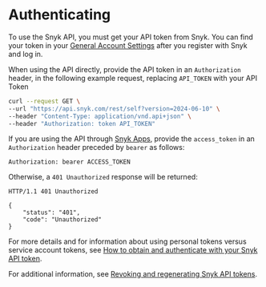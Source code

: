 # Authenticating

To use the Snyk API, you must get your API token from Snyk. You can find your token in your [General Account Settings](https://app.snyk.io/account) after you register with Snyk and log in.

When using the API directly, provide the API token in an `Authorization` header, in the following example request, replacing `API_TOKEN` with your API Token

```bash
curl --request GET \
--url "https://api.snyk.com/rest/self?version=2024-06-10" \
--header "Content-Type: application/vnd.api+json" \
--header "Authorization: token API_TOKEN"
```

If you are using the API through [Snyk Apps](https://docs.snyk.io/snyk-api/snyk-apps), provide the `access_token` in an `Authorization` header preceded by `bearer` as follows:

```
Authorization: bearer ACCESS_TOKEN
```

Otherwise, a `401 Unauthorized` response will be returned:

```http
HTTP/1.1 401 Unauthorized

{
    "status": "401",
    "code": "Unauthorized"
}
```

For more details and for information about using personal tokens versus service account tokens, see [How to obtain and authenticate with your Snyk API token](../../../getting-started/how-to-obtain-and-authenticate-with-your-snyk-api-token.md).

For additional information, see [Revoking and regenerating Snyk API tokens](revoking-and-regenerating-snyk-api-tokens.md).
